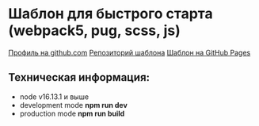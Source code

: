 # Шаблон для быстрого старта (webpack5, pug, scss, js)

[Профиль на github.com](https://github.com/ru39391)
[Репозиторий шаблона](https://github.com/ru39391/my-webpack-boilerplate)
[Шаблон на GitHub Pages](https://ru39391.github.io/my-webpack-boilerplate/)

## Техническая информация:

- node v16.13.1 и выше
- development mode **npm run dev**
- production mode **npm run build**
<!---
## Дополнить:

- настроить splitChunks для optimization;
- подключение сторонних плагинов js в `[name].bundle.js`;
- настроить `"watch": "nodemon --watch 'src/**/*' --exec 'npm run build'"`, см. ссылки [nodemon 1.18.9 not working in windows 10 *64 #1501](https://github.com/remy/nodemon/issues/1501#issuecomment-541460330) и [. #1619](https://github.com/remy/nodemon/issues/1619#issuecomment-544145862);
- добавить stylelint и eslint (или другие линтеры, найти в избранном соотв. статью с обзором);
- разобраться с опциями HtmlWebpackPlugin, см. ссылки
	* [Using HTMLWebpackPlugin and Pug](https://extri.co/2017/05/23/using-htmlwebpackplugin-and-pug/)
	* [Как вставить скрипт в html через webpack?](https://qna.habr.com/q/602939)
	* [jaketrent/html-webpack-template](https://github.com/jaketrent/html-webpack-template/blob/86f285d5c790a6c15263f5cc50fd666d51f974fd/index.html)
	* [HTML Webpack Plugin](https://github.com/jantimon/html-webpack-plugin)
	* [Pre-compile pug templates and save access to htmlWebpackPlugin.options](https://stackoverflow.com/questions/56558741/pre-compile-pug-templates-and-save-access-to-htmlwebpackplugin-options)
	* и ещё одна, найти в избранном: речь шла об отказе от inject: true в пользу использования условий.
-->
